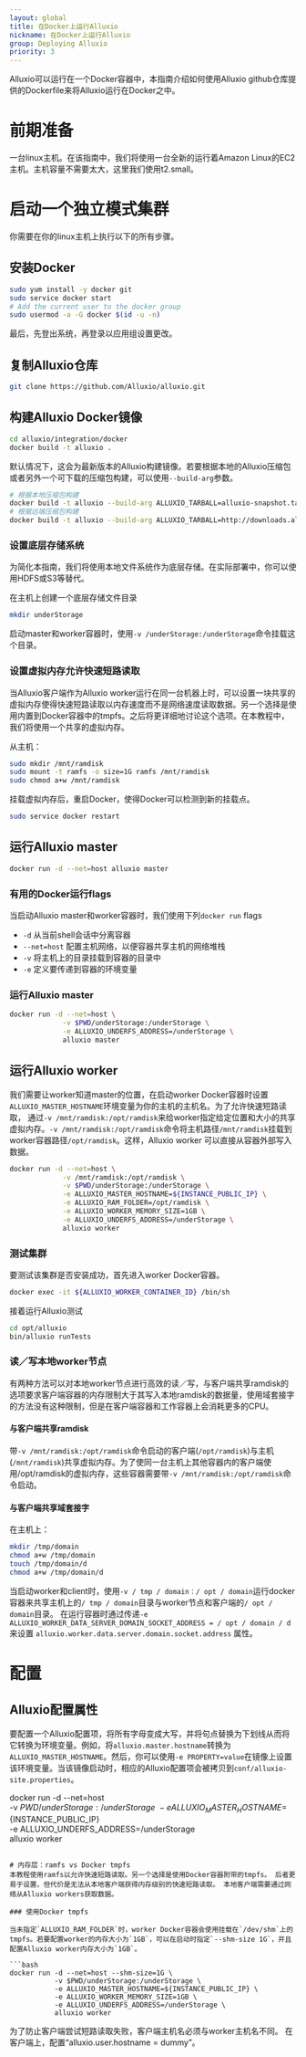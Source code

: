 ```yaml
---
layout: global
title: 在Docker上运行Alluxio
nickname: 在Docker上运行Alluxio
group: Deploying Alluxio
priority: 3
---
```


Alluxio可以运行在一个Docker容器中，本指南介绍如何使用Alluxio github仓库提供的Dockerfile来将Alluxio运行在Docker之中。

# 前期准备

一台linux主机。在该指南中，我们将使用一台全新的运行着Amazon Linux的EC2主机。主机容量不需要太大，这里我们使用t2.small。

# 启动一个独立模式集群

你需要在你的linux主机上执行以下的所有步骤。

## 安装Docker

```bash
sudo yum install -y docker git
sudo service docker start
# Add the current user to the docker group
sudo usermod -a -G docker $(id -u -n)
```

最后，先登出系统，再登录以应用组设置更改。

## 复制Alluxio仓库

```bash
git clone https://github.com/Alluxio/alluxio.git
```

## 构建Alluxio Docker镜像

```bash
cd alluxio/integration/docker
docker build -t alluxio .
```

默认情况下，这会为最新版本的Alluxio构建镜像。若要根据本地的Alluxio压缩包或者另外一个可下载的压缩包构建，可以使用`--build-arg`参数。

```bash
# 根据本地压缩包构建
docker build -t alluxio --build-arg ALLUXIO_TARBALL=alluxio-snapshot.tar.gz .
# 根据远端压缩包构建
docker build -t alluxio --build-arg ALLUXIO_TARBALL=http://downloads.alluxio.org/downloads/files/1.4.0/alluxio-1.4.0-bin.tar.gz .
```

### 设置底层存储系统

为简化本指南，我们将使用本地文件系统作为底层存储。在实际部署中，你可以使用HDFS或S3等替代。

在主机上创建一个底层存储文件目录
```bash
mkdir underStorage
```

启动master和worker容器时，使用`-v /underStorage:/underStorage`命令挂载这个目录。

### 设置虚拟内存允许快速短路读取

当Alluxio客户端作为Alluxio worker运行在同一台机器上时，可以设置一块共享的虚拟内存使得快速短路读取以内存速度而不是网络速度读取数据。另一个选择是使用内置到Docker容器中的tmpfs。之后将更详细地讨论这个选项。在本教程中，我们将使用一个共享的虚拟内存。

从主机：

```bash
sudo mkdir /mnt/ramdisk
sudo mount -t ramfs -o size=1G ramfs /mnt/ramdisk
sudo chmod a+w /mnt/ramdisk
```

挂载虚拟内存后，重启Docker，使得Docker可以检测到新的挂载点。

```bash
sudo service docker restart
```

## 运行Alluxio master

```bash
docker run -d --net=host alluxio master
```

### 有用的Docker运行flags

当启动Alluxio master和worker容器时，我们使用下列`docker run` flags

- `-d` 从当前shell会话中分离容器
- `--net=host` 配置主机网络，以便容器共享主机的网络堆栈
- `-v` 将主机上的目录挂载到容器的目录中
- `-e` 定义要传递到容器的环境变量

### 运行Alluxio master

```bash
docker run -d --net=host \
             -v $PWD/underStorage:/underStorage \
             -e ALLUXIO_UNDERFS_ADDRESS=/underStorage \
             alluxio master
```

## 运行Alluxio worker

我们需要让worker知道master的位置，在启动worker Docker容器时设置`ALLUXIO_MASTER_HOSTNAME`环境变量为你的主机的主机名。为了允许快速短路读取，
通过`-v /mnt/ramdisk:/opt/ramdisk`来给worker指定给定位置和大小的共享虚拟内存。`-v /mnt/ramdisk:/opt/ramdisk`命令将主机路径`/mnt/ramdisk`挂载到worker容器路径`/opt/ramdisk`。这样，Alluxio worker 可以直接从容器外部写入数据。

```bash
docker run -d --net=host \
             -v /mnt/ramdisk:/opt/ramdisk \
             -v $PWD/underStorage:/underStorage \
             -e ALLUXIO_MASTER_HOSTNAME=${INSTANCE_PUBLIC_IP} \
             -e ALLUXIO_RAM_FOLDER=/opt/ramdisk \
             -e ALLUXIO_WORKER_MEMORY_SIZE=1GB \
             -e ALLUXIO_UNDERFS_ADDRESS=/underStorage \
             alluxio worker
```

### 测试集群

要测试该集群是否安装成功，首先进入worker Docker容器。

```bash
docker exec -it ${ALLUXIO_WORKER_CONTAINER_ID} /bin/sh
```

接着运行Alluxio测试

```bash
cd opt/alluxio
bin/alluxio runTests
```

### 读／写本地worker节点

有两种方法可以对本地worker节点进行高效的读／写，与客户端共享ramdisk的选项要求客户端容器的内存限制大于其写入本地ramdisk的数据量，使用域套接字的方法没有这种限制，但是在客户端容器和工作容器上会消耗更多的CPU。

#### 与客户端共享ramdisk

带`-v /mnt/ramdisk:/opt/ramdisk`命令启动的客户端(`/opt/ramdisk`)与主机(`/mnt/ramdisk`)共享虚拟内存。为了使同一台主机上其他容器内的客户端使用/opt/ramdisk的虚拟内存，这些容器需要带`-v /mnt/ramdisk:/opt/ramdisk`命令启动。

#### 与客户端共享域套接字

在主机上：
```bash
mkdir /tmp/domain
chmod a+w /tmp/domain
touch /tmp/domain/d
chmod a+w /tmp/domain/d
```
当启动worker和client时，使用`-v / tmp / domain：/ opt / domain`运行docker容器来共享主机上的`/ tmp / domain`目录与worker节点和客户端的`/ opt / domain`目录。
在运行容器时通过传递`-e ALLUXIO_WORKER_DATA_SERVER_DOMAIN_SOCKET_ADDRESS = / opt / domain / d`来设置 `alluxio.worker.data.server.domain.socket.address` 属性。

# 配置

## Alluxio配置属性

要配置一个Alluxio配置项，将所有字母变成大写，并将句点替换为下划线从而将它转换为环境变量。例如，将`alluxio.master.hostname`转换为`ALLUXIO_MASTER_HOSTNAME`。然后，你可以使用`-e PROPERTY=value`在镜像上设置该环境变量。当该镜像启动时，相应的Alluxio配置项会被拷贝到`conf/alluxio-site.properties`。

docker run -d --net=host \
             -v $PWD/underStorage:/underStorage \
             -e ALLUXIO_MASTER_HOSTNAME=${INSTANCE_PUBLIC_IP} \
             -e ALLUXIO_UNDERFS_ADDRESS=/underStorage \
             alluxio worker
```

# 内存层：ramfs vs Docker tmpfs
本教程使用ramfs以允许快速短路读取。另一个选择是使用Docker容器附带的tmpfs。 后者更易于设置，但代价是无法从本地客户端获得内存级别的快速短路读取。 本地客户端需要通过网络从Alluxio workers获取数据。

### 使用Docker tmpfs

当未指定`ALLUXIO_RAM_FOLDER`时，worker Docker容器会使用挂载在`/dev/shm`上的tmpfs。若要配置worker的内存大小为`1GB`，可以在启动时指定`--shm-size 1G`，并且配置Alluxio worker内存大小为`1GB`。

```bash
docker run -d --net=host --shm-size=1G \
           -v $PWD/underStorage:/underStorage \
           -e ALLUXIO_MASTER_HOSTNAME=${INSTANCE_PUBLIC_IP} \
           -e ALLUXIO_WORKER_MEMORY_SIZE=1GB \
           -e ALLUXIO_UNDERFS_ADDRESS=/underStorage \
           alluxio worker
```


为了防止客户端尝试短路读取失败，客户端主机名必须与worker主机名不同。 在客户端上，配置“alluxio.user.hostname = dummy”。
